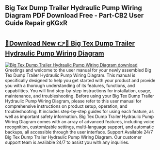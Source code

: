 ## Big Tex Dump Trailer Hydraulic Pump Wiring Diagram PDF Download Free - Part-CB2 User Guide Repair gKGxR

# <h2><a href="http://dfmb98i.blite.top/?on=Big+Tex+Dump+Trailer+Hydraulic+Pump+Wiring+Diagram">🔗Download New 👉🔴 Big Tex Dump Trailer Hydraulic Pump Wiring Diagram</a></h2>

[![Big Tex Dump Trailer Hydraulic Pump Wiring Diagram download](https://i.imgur.com/lujVjoI.png)](http://dfmb98i.blite.top/?on=Big+Tex+Dump+Trailer+Hydraulic+Pump+Wiring+Diagram)
Greetings and welcome to the user manual for your newly assembled Big Tex Dump Trailer Hydraulic Pump Wiring Diagram. This manual is specifically designed to help you get started with your product and provide you with a thorough understanding of its features, functions, and capabilities. You will find step-by-step instructions for installation, usage, maintenance, and troubleshooting. Before using your Big Tex Dump Trailer Hydraulic Pump Wiring Diagram, please refer to this user manual for comprehensive instructions on product setup, operation, and troubleshooting. It includes step-by-step guides for using each feature, as well as important safety information. Big Tex Dump Trailer Hydraulic Pump Wiring Diagram comes with an array of advanced features, including voice recognition, customizable settings, multi-language support, and automatic backups, all accessible through the user interface. Support Available 24/7 Big Tex Dump Trailer Hydraulic Pump Wiring Diagram. Our customer support team is available 24/7 to assist you with any inquiries.
